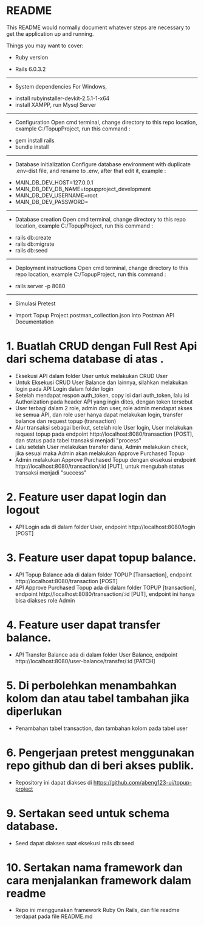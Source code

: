 # README

This README would normally document whatever steps are necessary to get the
application up and running.

Things you may want to cover:

* Ruby version
- Rails 6.0.3.2
---
* System dependencies For Windows,
- install rubyinstaller-devkit-2.5.1-1-x64
- install XAMPP, run Mysql Server
---
* Configuration
Open cmd terminal, change directory to this repo location, example C:/TopupProject, run this command :
- gem install rails
- bundle install
---
* Database initialization
Configure database environment with duplicate .env-dist file, and rename to .env, after that edit it, example :
- MAIN_DB_DEV_HOST=127.0.0.1
- MAIN_DB_DEV_DB_NAME=topupproject_development
- MAIN_DB_DEV_USERNAME=root
- MAIN_DB_DEV_PASSWORD=
---
* Database creation
Open cmd terminal, change directory to this repo location, example C:/TopupProject, run this command :
- rails db:create
- rails db:migrate
- rails db:seed
---
* Deployment instructions
Open cmd terminal, change directory to this repo location, example C:/TopupProject, run this command :
- rails server -p 8080
---
* Simulasi Pretest
- Import Topup Project.postman_collection.json into Postman API Documentation

# 1. Buatlah CRUD dengan Full Rest Api dari schema database di atas .
- Eksekusi API dalam folder User untuk melakukan CRUD User
- Untuk Eksekusi CRUD User Balance dan lainnya, silahkan melakukan login pada API Login dalam folder login
- Setelah mendapat respon auth_token, copy isi dari auth_token, lalu isi Authorization pada header API yang ingin dites, dengan token tersebut
- User terbagi dalam 2 role, admin dan user, role admin mendapat akses ke semua API, dan role user hanya dapat melakukan login, transfer balance dan request topup (transaction)
- Alur transaksi sebagai berikut, setelah role User login, User melakukan request topup pada endpoint http://localhost:8080/transaction [POST], dan status pada tabel transaksi menjadi "process"
- Lalu setelah User melakukan transfer dana, Admin melakukan check, jika sesuai maka Admin akan melakukan Approve Purchased Topup
- Admin melakukan Approve Purchased Topup dengan eksekusi endpoint http://localhost:8080/transaction/:id [PUT], untuk mengubah status transaksi menjadi "success"

# 2. Feature user dapat login dan logout
- API Login ada di dalam folder User, endpoint http://localhost:8080/login [POST]

# 3. Feature user dapat topup balance.
- API Topup Balance ada di dalam folder TOPUP [Transaction], endpoint http://localhost:8080/transaction [POST]
- API Approve Purchased Topup ada di dalam folder TOPUP [transaction], endpoint http://localhost:8080/transaction/:id [PUT], endpoint ini hanya bisa diakses role Admin

# 4. Feature user dapat transfer balance.
- API Transfer Balance ada di dalam folder User Balance, endpoint http://localhost:8080/user-balance/transfer/:id [PATCH]

# 5. Di perbolehkan menambahkan kolom dan atau tabel tambahan jika diperlukan
- Penambahan tabel transaction, dan tambahan kolom pada tabel user

# 6. Pengerjaan pretest menggunakan repo github dan di beri akses publik.
- Repository ini dapat diakses di https://github.com/abeng123-ui/topup-project

# 9. Sertakan seed untuk schema database.
- Seed dapat diakses saat eksekusi rails db:seed

# 10. Sertakan nama framework dan cara menjalankan framework dalam readme
- Repo ini menggunakan framework Ruby On Rails, dan file readme terdapat pada file README.md
